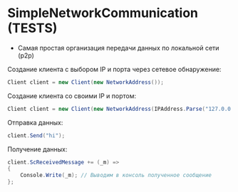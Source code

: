 # SimpleNetworkCommunication (TESTS)

- Самая простая организация передачи данных по локальной сети (p2p)

Создание клиента с выбором IP и порта через сетевое обнаружение:
```csharp
Client client = new Client(new NetworkAddress());
```

Создание клиента со своими IP и портом:
```csharp
Client client = new Client(new NetworkAddress(IPAddress.Parse("127.0.0.1"), 55555));
```

Отправка данных:
```csharp
client.Send("hi");
```

Получение данных:
```csharp
client.ScReceivedMessage += (_m) =>
{
    Console.Write(_m); // Выводим в консоль полученное сообщение
};
```

